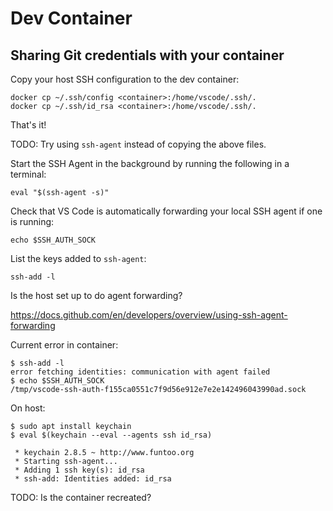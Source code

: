 # Dev Container

## Sharing Git credentials with your container

Copy your host SSH configuration to the dev container:

```console
docker cp ~/.ssh/config <container>:/home/vscode/.ssh/.
docker cp ~/.ssh/id_rsa <container>:/home/vscode/.ssh/.
```

That's it!

TODO: Try using `ssh-agent` instead of copying the above files.

Start the SSH Agent in the background by running the following in a terminal:

    eval "$(ssh-agent -s)"

Check that VS Code is automatically forwarding your local SSH agent if one is
running:

    echo $SSH_AUTH_SOCK

List the keys added to `ssh-agent`:

    ssh-add -l

Is the host set up to do agent forwarding?

https://docs.github.com/en/developers/overview/using-ssh-agent-forwarding

Current error in container:

```console
$ ssh-add -l
error fetching identities: communication with agent failed
$ echo $SSH_AUTH_SOCK
/tmp/vscode-ssh-auth-f155ca0551c7f9d56e912e7e2e142496043990ad.sock
```

On host:

```console
$ sudo apt install keychain
$ eval $(keychain --eval --agents ssh id_rsa)

 * keychain 2.8.5 ~ http://www.funtoo.org
 * Starting ssh-agent...
 * Adding 1 ssh key(s): id_rsa
 * ssh-add: Identities added: id_rsa
```

TODO: Is the container recreated?